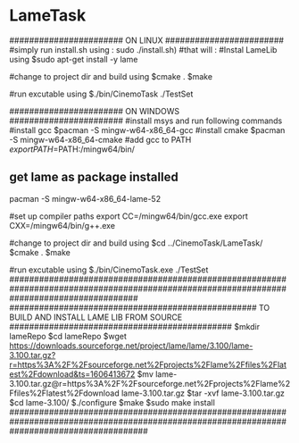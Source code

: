 # LameTask


####################### ON LINUX ########################
#simply run install.sh using : sudo ./install.sh)
#that will : 
#Instal LameLib using
$sudo apt-get install -y lame

#change to project dir and build using 
$cmake .
$make

#run excutable using 
$./bin/CinemoTask ./TestSet


####################### ON WINDOWS #######################
#install msys and run following commands 
#install gcc
$pacman -S mingw-w64-x86_64-gcc 
#install cmake 
$pacman -S mingw-w64-x86_64-cmake
#add gcc to PATH
$export PATH=$PATH:/mingw64/bin/

## get lame as package installed ##
pacman -S mingw-w64-x86_64-lame-52

#set up compiler paths
export CC=/mingw64/bin/gcc.exe
export CXX=/mingw64/bin/g++.exe

#change to project dir and build using 
$cd ../CinemoTask/LameTask/
$cmake .
$make

#run excutable using 
$./bin/CinemoTask.exe ./TestSet
##########################################################################################################################################
################################################## TO BUILD AND INSTALL LAME LIB FROM SOURCE #############################################
$mkdir lameRepo
$cd lameRepo
$wget https://downloads.sourceforge.net/project/lame/lame/3.100/lame-3.100.tar.gz?r=https%3A%2F%2Fsourceforge.net%2Fprojects%2Flame%2Ffiles%2Flatest%2Fdownload&ts=1606413672
$mv lame-3.100.tar.gz@r=https%3A%2F%2Fsourceforge.net%2Fprojects%2Flame%2Ffiles%2Flatest%2Fdownload lame-3.100.tar.gz
$tar -xvf lame-3.100.tar.gz
$cd lame-3.100/
$./configure
$make
$sudo make install
############################################################################################################################################







